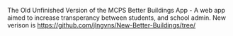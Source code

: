 The Old Unfinished Version of the MCPS Better Buildings App - A web app aimed to increase transperancy between students, and school admin. 
New verison is https://github.com/jlngvns/New-Better-Buildings/tree/

